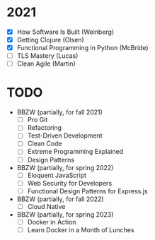 # 2021

- [x] How Software Is Built (Weinberg)
- [x] Getting Clojure (Olsen)
- [x] Functional Programming in Python (McBride)
- [ ] TLS Mastery (Lucas)
- [ ] Clean Agile (Martin)

# TODO

- BBZW (partially, for fall 2021)
    - [ ] Pro Git
    - [ ] Refactoring
    - [ ] Test-Driven Development
    - [ ] Clean Code
    - [ ] Extreme Programming Explained
    - [ ] Design Patterns
- BBZW (partially, for spring 2022)
    - [ ] Eloquent JavaScript
    - [ ] Web Security for Developers
    - [ ] Functional Design Patterns for Express.js
- BBZW (partially, for fall 2022)
    - [ ] Cloud Native
- BBZW (partially, for spring 2023)
    - [ ] Docker in Action
    - [ ] Learn Docker in a Month of Lunches
